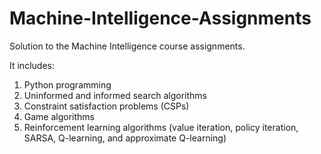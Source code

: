 # Machine-Intelligence-Assignments
Solution to the Machine Intelligence course assignments.

It includes:
<ol>
    <li>Python programming</li>
    <li>Uninformed and informed search algorithms</li>
    <li>Constraint satisfaction problems (CSPs)</li>
    <li>Game algorithms</li>
    <li>Reinforcement learning algorithms (value iteration, policy iteration, SARSA, Q-learning, and approximate Q-learning)</li>
</ol>